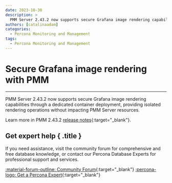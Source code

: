 ```yaml
---
date: 2023-10-30
description: >
  PMM Server 2.43.2 now supports secure Grafana image rendering capabilities through a dedicated container deployment, providing isolated rendering operations without impacting PMM Server resources.
authors: [catalinaadam]
categories:
  - Percona Monitoring and Management
tags:
  - Percona Monitoring and Management
---
```


# Secure Grafana image rendering with PMM
---
<!-- more -->

PMM Server 2.43.2 now supports secure Grafana image rendering capabilities through a dedicated container deployment, providing isolated rendering operations without impacting PMM Server resources.

Learn more in PMM 2.43.2 [release notes](https://docs.percona.com/percona-monitoring-and-management/release-notes/2.43.2.html#secure-grafana-image-rendering){:target="_blank"}.

<div data-banner markdown>

## Get expert help { .title }

If you need assistance, visit the community forum for comprehensive and free database knowledge, or contact our Percona Database Experts for professional support and services.

<div class="actions" markdown>

[:material-forum-outline: Community Forum](https://forums.percona.com/){:target="_blank"} [:percona-logo: Get a Percona Expert](https://www.percona.com/about/contact){:target="_blank"}
</div></div>